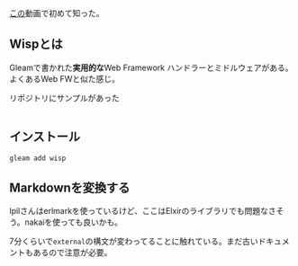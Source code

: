 [この](https://www.youtube.com/watch?v=yVNvQZyrKx8)動画で初めて知った。

## Wispとは
Gleamで書かれた**実用的な**Web Framework
ハンドラーとミドルウェアがある。よくあるWeb FWと似た感じ。

リポジトリにサンプルがあった
```rust

```

## インストール

`gleam add wisp`

## Markdownを変換する
lpilさんはerlmarkを使っているけど、ここはElxirのライブラリでも問題なさそう。nakaiを使っても良いかも。

7分くらいで`external`の構文が変わってることに触れている。まだ古いドキュメントもあるので注意が必要。